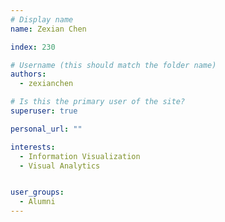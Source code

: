 ```yaml
---
# Display name
name: Zexian Chen

index: 230

# Username (this should match the folder name)
authors:
  - zexianchen

# Is this the primary user of the site?
superuser: true

personal_url: ""

interests:
  - Information Visualization
  - Visual Analytics


user_groups:
  - Alumni
---
```

